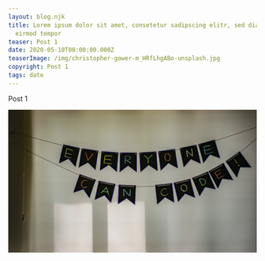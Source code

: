 ```yaml
---
layout: blog.njk
title: Lorem ipsum dolor sit amet, consetetur sadipscing elitr, sed diam nonumy
  eirmod tempor
teaser: Post 1
date: 2020-05-10T00:00:00.000Z
teaserImage: /img/christopher-gower-m_HRfLhgABo-unsplash.jpg
copyright: Post 1
tags: date
---
```

Post 1



![](/img/adi-goldstein-mDinBvq1Sfg-unsplash.jpg)